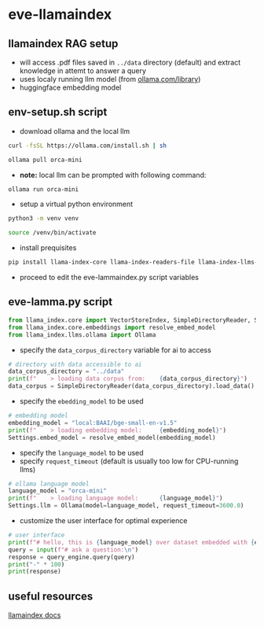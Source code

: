 # eve-llamaindex

## llamaindex RAG setup

- will access .pdf files saved in `../data` directory (default) and extract knowledge in attemt to answer a query
- uses localy running llm model (from [ollama.com/library](https://ollama.com/library))
- huggingface embedding model


## env-setup.sh script

- download ollama and the local llm

```sh
curl -fsSL https://ollama.com/install.sh | sh
```

```sh
ollama pull orca-mini
```

- **note:** local llm can be prompted with following command:

```sh
ollama run orca-mini
```

- setup a virtual python environment

```sh
python3 -m venv venv
```

```sh
source /venv/bin/activate
```

- install prequisites

```sh
pip install llama-index-core llama-index-readers-file llama-index-llms-ollama llama-index-embeddings-huggingface
```

- proceed to edit the eve-lammaindex.py script variables

## eve-lamma.py script

```py
from llama_index.core import VectorStoreIndex, SimpleDirectoryReader, Settings
from llama_index.core.embeddings import resolve_embed_model
from llama_index.llms.ollama import Ollama
```

- specify the `data_corpus_directory` variable for ai to access

```py
# directory with data accessible to ai
data_corpus_directory = "../data"
print(f"    > loading data corpus from:    {data_corpus_directory}")
data_corpus = SimpleDirectoryReader(data_corpus_directory).load_data()
```

- specify the `ebedding_model` to be used

```py
# embedding model
embedding_model = "local:BAAI/bge-small-en-v1.5"
print(f"    > loading embedding model:     {embedding_model}")
Settings.embed_model = resolve_embed_model(embedding_model)
```

- specify the `language_model` to be used
- specify `request_timeout` (default is usually too low for CPU-running llms)

```py
# ollama language model
language_model = "orca-mini"
print(f"    > loading language model:      {language_model}")
Settings.llm = Ollama(model=language_model, request_timeout=3600.0)
```

- customize the user interface for optimal experience

```py
# user interface
print(f"# hello, this is {language_model} over dataset embedded with {embedding_model} contained at {data_corpus_directory}, at your service")
query = input(f"# ask a question:\n")
response = query_engine.query(query)
print("-" * 100)
print(response)
```

## useful resources

[llamaindex docs](https://docs.llamaindex.ai/en/stable/index.html)
